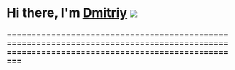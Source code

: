 # Hi there, I'm [Dmitriy](https://vk.com/dimitriyfuckofficial) ![](https://github.com/blackcater/blackcater/raw/main/images/Hi.gif) 
### ==========================================================================================================================================

